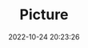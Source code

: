 ---
weight: 1
images:
- /images/edited/151.jpeg
title: Picture
date: 2022-10-24 20:23:26
tags: [luminarneo,work,ilce7m3]
---